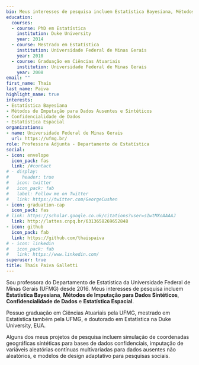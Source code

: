 ```yaml
---
bio: Meus interesses de pesquisa incluem Estatística Bayesiana, Métodos de Imputação para Dados Ausentes, Confidencialidade de Dados e Estatística Espacial.
education:
  courses:
  - course: PhD em Estatística
    institution: Duke University
    year: 2014
  - course: Mestrado em Estatística
    institution: Universidade Federal de Minas Gerais
    year: 2010
  - course: Graduação em Ciências Atuariais
    institution: Universidade Federal de Minas Gerais
    year: 2008
email: ""
first_name: Thaís
last_name: Paiva
highlight_name: true
interests:
- Estatística Bayesiana
- Métodos de Imputação para Dados Ausentes e Sintéticos
- Confidencialidade de Dados
- Estatística Espacial
organizations:
- name: Universidade Federal de Minas Gerais
  url: https://ufmg.br/
role: Professora Adjunta - Departamento de Estatística
social:
- icon: envelope
  icon_pack: fas
  link: /#contact
# - display:
#     header: true
#   icon: twitter
#   icon_pack: fab
#   label: Follow me on Twitter
#   link: https://twitter.com/GeorgeCushen
- icon: graduation-cap
  icon_pack: fas
# link: https://scholar.google.co.uk/citations?user=sIwtMXoAAAAJ
  link: http://lattes.cnpq.br/6313658269652848
- icon: github
  icon_pack: fab
  link: https://github.com/thaispaiva
# - icon: linkedin
#   icon_pack: fab
#   link: https://www.linkedin.com/
superuser: true
title: Thaís Paiva Galletti
---
```


Sou professora do Departamento de Estatística da Universidade Federal de Minas Gerais (UFMG) desde 2016. Meus interesses de pesquisa incluem **Estatística Bayesiana**, **Métodos de Imputação para Dados Sintéticos**, **Confidencialidade de Dados** e **Estatística Espacial**.

Possuo graduação em Ciências Atuariais pela UFMG, mestrado em Estatística também pela UFMG, e doutorado em Estatística na Duke University, EUA. 

Alguns dos meus projetos de pesquisa incluem simulação de coordenadas geográficas sintéticas para bases de dados confidenciais, imputação de variáveis aleatórias contínuas multivariadas para dados ausentes não aleatórios, e modelos de design adaptativo para pesquisas sociais.


<!--
{{< icon name="download" pack="fas" >}} Download my {{< staticref "uploads/demo_resume.pdf" "newtab" >}}resumé{{< /staticref >}}.
-->